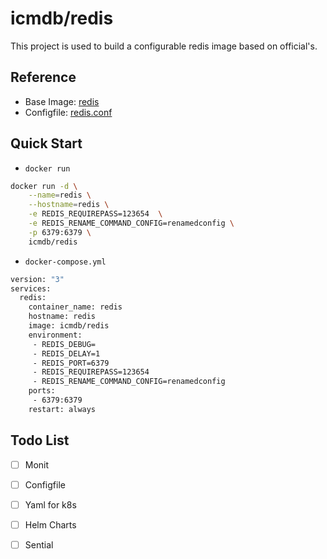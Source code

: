 # icmdb/redis

This project is used to build a configurable redis image based on official's.

## Reference

* Base Image: [redis](https://hub.docker.com/_/redis)
* Configfile: [redis.conf](http://download.redis.io/redis-stable/redis.conf)

## Quick Start

* `docker run`

```bash
docker run -d \
    --name=redis \
    --hostname=redis \
    -e REDIS_REQUIREPASS=123654  \
    -e REDIS_RENAME_COMMAND_CONFIG=renamedconfig \
    -p 6379:6379 \
    icmdb/redis 
```

* `docker-compose.yml`

```bash
version: "3"
services:
  redis:
    container_name: redis
    hostname: redis
    image: icmdb/redis
    environment:
     - REDIS_DEBUG=
     - REDIS_DELAY=1
     - REDIS_PORT=6379
     - REDIS_REQUIREPASS=123654
     - REDIS_RENAME_COMMAND_CONFIG=renamedconfig
    ports:
     - 6379:6379
    restart: always
```

## Todo List

* [ ] Monit
* [ ] Configfile 
* [ ] Yaml for k8s
* [ ] Helm Charts
* [ ] Sential 

